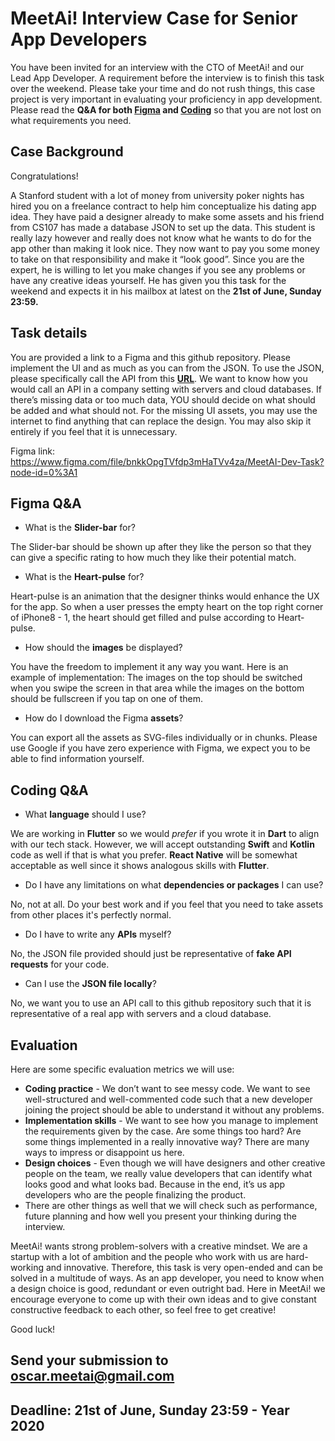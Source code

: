 # MeetAi! Interview Case for Senior App Developers
You have been invited for an interview with the CTO of MeetAi! and our Lead App Developer. A requirement before the interview is to finish this task over the weekend. Please take your time and do not rush things, this case project is very important in evaluating your proficiency in app development. Please read the **Q&A for both [Figma](https://github.com/thailemeetai/mobile-assignment#figma-qa) and [Coding](https://github.com/thailemeetai/mobile-assignment#coding-qa)** so that you are not lost on what requirements you need.

## Case Background
Congratulations! 

A Stanford student with a lot of money from university poker nights has hired you on a freelance contract to help him conceptualize his dating app idea. They have paid a designer already to make some assets and his friend from CS107 has made a database JSON to set up the data. This student is really lazy however and really does not know what he wants to do for the app other than making it look nice. They now want to pay you some money to take on that responsibility and make it “look good”. Since you are the expert, he is willing to let you make changes if you see any problems or have any creative ideas yourself. He has given you this task for the weekend and expects it in his mailbox at latest on the **21st of June, Sunday 23:59.**

## Task details
You are provided a link to a Figma and this github repository. Please implement the UI and as much as you can from the JSON. To use the JSON, please specifically call the API from this **[URL](https://my-json-server.typicode.com/thailemeetai/mobile-assignment/db)**. We want to know how you would call an API in a company setting with servers and cloud databases. If there’s missing data or too much data, YOU should decide on what should be added and what should not. For the missing UI assets, you may use the internet to find anything that can replace the design. You may also skip it entirely if you feel that it is unnecessary.

Figma link: https://www.figma.com/file/bnkkOpgTVfdp3mHaTVv4za/MeetAI-Dev-Task?node-id=0%3A1

## Figma Q&A
- What is the **Slider-bar** for?

The Slider-bar should be shown up after they like the person so that they can give a specific rating to how much they like their potential match. 

- What is the **Heart-pulse** for?

Heart-pulse is an animation that the designer thinks would enhance the UX for the app. So when a user presses the empty heart on the top right corner of iPhone8 - 1, the heart should get filled and pulse according to Heart-pulse.

- How should the **images** be displayed?

You have the freedom to implement it any way you want. 
Here is an example of implementation: The images on the top should be switched when you swipe the screen in that area while the images on the bottom should be fullscreen if you tap on one of them.

- How do I download the Figma **assets**?

You can export all the assets as SVG-files individually or in chunks. Please use Google if you have zero experience with Figma, we expect you to be able to find information yourself.


## Coding Q&A
- What **language** should I use?

We are working in **Flutter** so we would *prefer* if you wrote it in **Dart** to align with our tech stack. However, we will accept outstanding **Swift** and **Kotlin** code as well if that is what you prefer. **React Native** will be somewhat acceptable as well since it shows analogous skills with **Flutter**.

- Do I have any limitations on what **dependencies or packages** I can use?

No, not at all. Do your best work and if you feel that you need to take assets from other places it's perfectly normal.

- Do I have to write any **APIs** myself?

No, the JSON file provided should just be representative of **fake API requests** for your code. 

- Can I use the **JSON file locally**?

No, we want you to use an API call to this github repository such that it is representative of a real app with servers and a cloud database.

## Evaluation
Here are some specific evaluation metrics we will use:
- **Coding practice** - We don’t want to see messy code. We want to see well-structured and well-commented code such that a new developer joining the project should be able to understand it without any problems.
- **Implementation skills** - We want to see how you manage to implement the requirements given by the case. Are some things too hard? Are some things implemented in a really innovative way? There are many ways to impress or disappoint us here.
- **Design choices** - Even though we will have designers and other creative people on the team, we really value developers that can identify what looks good and what looks bad. Because in the end, it’s us app developers who are the people finalizing the product.
- There are other things as well that we will check such as performance, future planning and how well you present your thinking during the interview.

MeetAi! wants strong problem-solvers with a creative mindset. We are a startup with a lot of ambition and the people who work with us are hard-working and innovative. Therefore, this task is very open-ended and can be solved in a multitude of ways. As an app developer, you need to know when a design choice is good, redundant or even outright bad. Here in MeetAi! we encourage everyone to come up with their own ideas and to give constant constructive feedback to each other, so feel free to get creative!

Good luck!

## Send your submission to oscar.meetai@gmail.com
## **Deadline: 21st of June, Sunday 23:59 - Year 2020**

